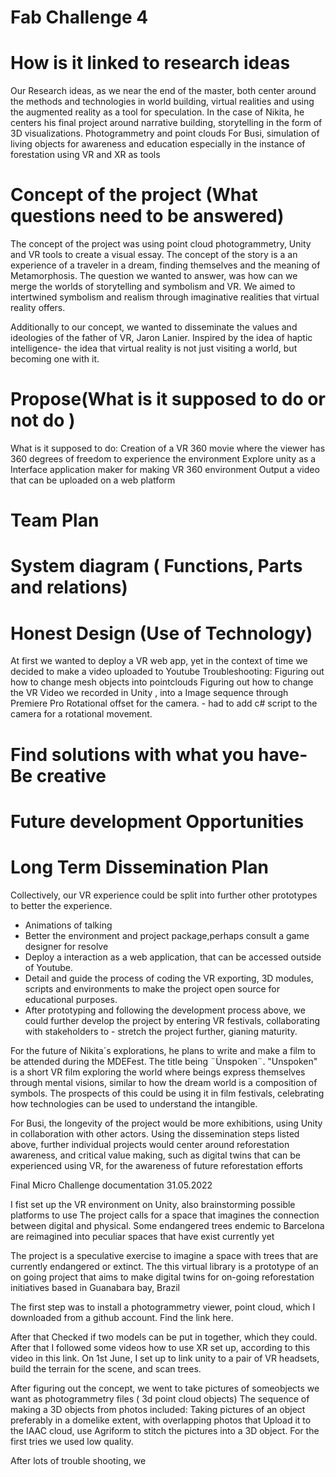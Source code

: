 # Fab Challenge 4




# How is it linked to research ideas

Our Research ideas, as we near the end of the master, both center around the methods and technologies in world building, virtual realities and using the augmented reality as a tool for speculation. In the case of Nikita, he centers his final project around narrative building, storytelling in the form of 3D visualizations. Photogrammetry and point clouds For Busi, simulation of living objects for awareness and education especially in the instance of forestation using VR and XR as tools



# Concept of the project (What questions need to be answered)

The concept of the project was using point cloud photogrammetry, Unity and VR tools to create a visual essay. The concept of the story is a an experience of a traveler in a dream, finding themselves and the meaning of Metamorphosis. The question we wanted to answer, was how can we merge the worlds of storytelling and symbolism and VR. We aimed to intertwined symbolism and realism through imaginative realities that virtual reality offers.


Additionally to our concept, we wanted to disseminate the values and ideologies of the father of VR, Jaron Lanier. Inspired by the idea of haptic intelligence- the idea that virtual reality is not just visiting a world, but becoming one with it.



# Propose(What is it supposed to do or not do )

What is it supposed to do:
Creation of a VR 360 movie where the viewer has 360 degrees of freedom to experience the environment
Explore unity as a Interface application maker for making VR 360 environment
Output a video that can be uploaded on a web platform
 
# Team Plan


# System diagram ( Functions, Parts and relations)

# Honest Design (Use of Technology)
At first we wanted to deploy a VR web app, yet in the context of time we decided to make a video uploaded to Youtube
Troubleshooting:
Figuring out how to change mesh objects into pointclouds
Figuring out how to change the VR Video we recorded in Unity , into a Image sequence through Premiere Pro
Rotational offset for the camera. - had to add c# script to the camera for a rotational movement.

# Find solutions with what you have- Be creative

# Future development Opportunities

# Long Term Dissemination Plan


Collectively, our VR experience could be split into further other prototypes to better the experience. 

- Animations of talking
- Better the environment and project package,perhaps consult a game designer for resolve
- Deploy a interaction as a web application, that can be accessed outside of Youtube.
- Detail and guide the process of coding  the VR exporting, 3D modules, scripts and environments to make the project open source for educational purposes.
 - After prototyping and following the development process above, we could further develop the project by entering VR festivals, collaborating with stakeholders to - stretch the project further, gianing maturity.

For the future of Nikita´s explorations, he plans to write and make a film to be attended during the MDEFest. The title being ¨Ünspoken¨. "Unspoken" is a short VR film exploring the world where beings express themselves through mental visions, similar to how the dream world is a composition of symbols. The prospects of this could be using it in film festivals, celebrating how technologies can be used to understand the intangible.

For Busi, the longevity of the project would be more exhibitions, using Unity in collaboration with other actors. Using the dissemination steps listed above, further individual projects would center around reforestation awareness, and critical value making, such as digital twins that can be experienced using VR, for the awareness  of  future reforestation efforts




Final Micro Challenge documentation 31.05.2022

I fist set up the VR environment on Unity, also brainstorming possible platforms to use
The project calls for a space that imagines the connection between digital and physical. Some endangered trees endemic to Barcelona are reimagined into peculiar spaces that have exist currently yet 



The project is a speculative exercise to imagine a space with trees that are currently endangered or extinct. The this virtual library is a prototype of an on going project that aims to make digital twins for on-going reforestation initiatives based in Guanabara bay, Brazil

The first step was to install a photogrammetry viewer, point cloud, which I downloaded from a github account. Find the link here.

After that Checked if two models can be put in together, which they could. After that I followed some videos how to use XR set up, according to this video in this link. On 1st June, I set up to link unity to a pair of VR headsets, build the terrain for the scene, and scan trees. 



After figuring out the concept, we went to take pictures of someobjects we want as photogrammetry files ( 3d point cloud objects) The sequence of making a 3D objects from photos included:
Taking pictures of an object preferably in a domelike extent, with overlapping photos that
Upload it to the IAAC cloud, use Agriform to stitch the pictures into a 3D object. For the first tries we used low quality. 

After lots of trouble shooting, we 










